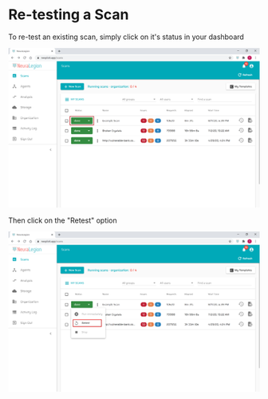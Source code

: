# Re-testing a Scan

To re-test an existing scan, simply click on it's status in your dashboard

![Retest Scan 01](media/retest-scan-01.png ':size=45%')

Then click on the "Retest" option

![Retest Scan 02](media/retest-scan-02.png ':size=45%')